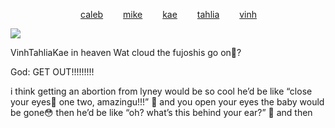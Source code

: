 
        [caleb](https://github.com/zombehattack)   [mike](https://github.com/mkeitstop)   [kae](https://github.com/akutaguro)   [tahlia](https://github.com/FIeshwater)   [vinh](https://github.com/skincarver) 

   ![](https://files.catbox.moe/dzsirv.webp)


VinhTahliaKae in heaven Wat cloud the fujoshis go on👀?

God: GET OUT!!!!!!!!!

i think getting an abortion from lyney would be so cool he’d be like “close your eyes🤫 one two, amazingu!!!” 🤗 and you open your eyes the baby would be gone😳 then he’d be like “oh? what’s this behind your ear?” 🤔 and then
